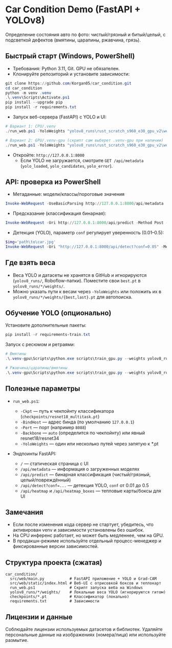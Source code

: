 # Car Condition Demo (FastAPI + YOLOv8)

Определение состояния авто по фото: чистый/грязный и битый/целый, с подсветкой дефектов (вмятины, царапины, ржавчина, грязь).

## Быстрый старт (Windows, PowerShell)
- Требования: Python 3.11, Git. GPU не обязателен.
- Клонируйте репозиторий и установите зависимости:

```powershell
git clone https://github.com/Korgan05/car_condition.git
cd car_condition
python -m venv .venv
.\.venv\Scripts\Activate.ps1
pip install --upgrade pip
pip install -r requirements.txt
```

- Запуск веб-сервера (FastAPI) с YOLO и UI:

```powershell
# Вариант 1: CPU/.venv
./run_web.ps1 -YoloWeights "yolov8_runs\rust_scratch_s960_e30_gpu_v2\weights\best.pt;yolov8_runs\car_dent_only_s960_e30_gpu_v2\weights\best.pt"

# Вариант 2: GPU/.venv-gpu (скрипт сам выберет .venv-gpu при наличии)
./run_web.ps1 -YoloWeights "yolov8_runs\rust_scratch_s960_e30_gpu_v2\weights\best.pt;yolov8_runs\car_dent_only_s960_e30_gpu_v2\weights\best.pt"
```

- Откройте: `http://127.0.0.1:8000`
  - Если YOLO не загружается, смотрите `GET /api/metadata` (`yolo_loaded`, `yolo_candidates`, `yolo_error`).

## API: проверка из PowerShell
- Метаданные: модели/классы/пороговые значения

```powershell
Invoke-WebRequest -UseBasicParsing http://127.0.0.1:8000/api/metadata | Select-Object -ExpandProperty Content
```

- Предсказание (классификация бинарная):

```powershell
Invoke-WebRequest -Uri http://127.0.0.1:8000/api/predict -Method Post -InFile path\to\car.jpg -ContentType 'application/octet-stream' | Select-Object -ExpandProperty Content
```

- Детекция (YOLO), параметр `conf` регулирует уверенность (0.01–0.5):

```powershell
$img='path\to\car.jpg'
Invoke-WebRequest -Uri "http://127.0.0.1:8000/api/detect?conf=0.05" -Method Post -InFile $img -ContentType 'application/octet-stream' | Select-Object -ExpandProperty Content
```

## Где взять веса
- Веса YOLO и датасеты не хранятся в GitHub и игнорируются (`yolov8_runs/`, Roboflow-папки). Поместите свои `best.pt` в `yolov8_runs/*/weights/`.
- Можно указать пути к весам через `-YoloWeights` или положить их в `yolov8_runs/*/weights/{best,last}.pt` для автопоиска.

## Обучение YOLO (опционально)
Установите дополнительные пакеты:

```powershell
pip install -r requirements-train.txt
```

Запуск с ресюмом и ретраями:

```powershell
# Вмятины
.\.venv-gpu\Scripts\python.exe scripts\train_gpu.py --weights yolov8_runs/car_dent_only_s960_e60/weights/best.pt --data "Car_Dent_Only.v1i.yolov8/data.yaml" --project yolov8_runs --name car_dent_only_s960_e30_gpu_v2 --imgsz 960 --epochs 30 --batch 2 --device 0 --workers 2 --resume

# Ржавчина/царапины/вмятины
.\.venv-gpu\Scripts\python.exe scripts\train_gpu.py --weights yolov8_runs/rust_scratch_s960_e140_v3/weights/best.pt --data "Rust and Scrach.v1i.yolov8/data.yaml" --project yolov8_runs --name rust_scratch_s960_e30_gpu_v2 --imgsz 960 --epochs 30 --batch 2 --device 0 --workers 2 --resume
```

## Полезные параметры
- `run_web.ps1`:
  - `-Ckpt` — путь к чекпойнту классификатора (`checkpoints/resnet18_multitask.pt`)
  - `-BindHost` — адрес бинда (по умолчанию `127.0.0.1`)
  - `-Port` — порт (например `8088`)
  - `-Backbone` — `auto` (определится по чекпойнту) или явный resnet18/resnet34
  - `-YoloWeights` — один или несколько путей через запятую к *.pt

- Эндпоинты FastAPI:
  - `/` — статическая страница с UI
  - `/api/metadata` — информация о загруженных моделях
  - `/api/predict` — бинарная классификация (чистый/грязный, целый/повреждённый)
  - `/api/detect?conf=...` — детекция YOLO, `conf` от 0.01 до 0.5
  - `/api/heatmap` и `/api/heatmap_boxes` — тепловые карты/боксы для UI

## Замечания
- Если после изменения кода сервер не стартует, убедитесь, что активирован venv и зависимости установлены без ошибок.
- На CPU инференс работает, но может быть медленнее, чем на GPU.
- В продакшн-режиме используйте отдельный процесс-менеджер и фиксированные версии зависимостей.

## Структура проекта (сжатая)
```
car_condition/
  src/web/main.py           # FastAPI приложение + YOLO и Grad-CAM
  src/web/static/index.html # Веб-UI с отрисовкой боксов и теплокарт
  run_web.ps1               # Скрипт запуска веба на Windows
  yolov8_runs/*/weights/    # Локальные веса YOLO (игнорируются гитом)
  checkpoints/*.pt          # Классификатор (локально)
  requirements.txt          # Зависимости
```

## Лицензии и данные
Соблюдайте лицензии используемых датасетов и библиотек. Удаляйте персональные данные на изображениях (номера/лица) или используйте размытие.
